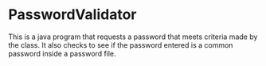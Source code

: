 # PasswordValidator
This is a java program that requests a password that meets criteria made by the class. It also checks to see if the password entered is a common password inside a password file.
